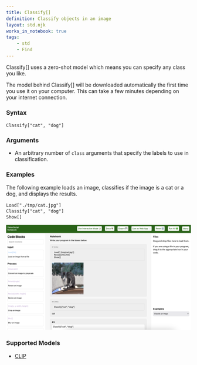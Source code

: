 ```yaml
---
title: Classify[]
definition: Classify objects in an image
layout: std.njk
works_in_notebook: true
tags:
    - std
    - Find
---
```


Classify[] uses a zero-shot model which means you can specify any class you like.

<div class="note">
<p>The model behind Classify[] will be downloaded automatically the first time you use it on your computer. This can take a few minutes depending on your internet connection.</p>
</div>

### Syntax

```
Classify["cat", "dog"]
```

### Arguments

- An arbitrary number of `class` arguments that specify the labels to use in classification.

### Examples

The following example loads an image, classifies if the image is a cat or a dog, and displays the results.

```
Load["./tmp/cat.jpg"]
Classify["cat", "dog"]
Show[]
```

![A photo of a cat classified as a cat](/assets/classify.png)

### Supported Models

- [CLIP](https://github.com/openai/clip)